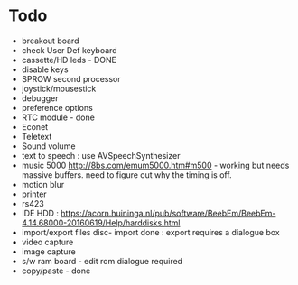 #  Todo

* breakout board
* check User Def keyboard
* cassette/HD leds - DONE
* disable keys
* SPROW second processor
* joystick/mousestick
* debugger
* preference options
* RTC module - done
* Econet
* Teletext
* Sound volume
* text to speech : use AVSpeechSynthesizer 
* music 5000 http://8bs.com/emum5000.htm#m500 - working but needs massive buffers.  need to figure out why the timing is off.
* motion blur
* printer
* rs423
* IDE HDD : https://acorn.huininga.nl/pub/software/BeebEm/BeebEm-4.14.68000-20160619/Help/harddisks.html
* import/export files disc- import done : export requires a dialogue box
* video capture
* image capture
* s/w ram board - edit rom dialogue required
* copy/paste - done
